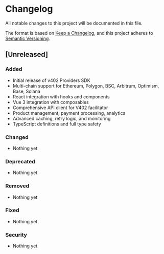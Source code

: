 # Changelog

All notable changes to this project will be documented in this file.

The format is based on [Keep a Changelog](https://keepachangelog.com/en/1.0.0/),
and this project adheres to [Semantic Versioning](https://semver.org/spec/v2.0.0.html).

## [Unreleased]

### Added
- Initial release of v402 Providers SDK
- Multi-chain support for Ethereum, Polygon, BSC, Arbitrum, Optimism, Base, Solana
- React integration with hooks and components
- Vue 3 integration with composables
- Comprehensive API client for V402 facilitator
- Product management, payment processing, analytics
- Advanced caching, retry logic, and monitoring
- TypeScript definitions and full type safety

### Changed
- Nothing yet

### Deprecated
- Nothing yet

### Removed
- Nothing yet

### Fixed
- Nothing yet

### Security
- Nothing yet

